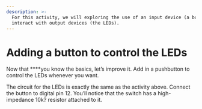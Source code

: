 ```yaml
---
description: >-
  For this activity, we will exploring the use of an input device (a button) to
  interact with output devices (the LEDs).
---
```


# Adding a button to control the LEDs

Now that ****you know the basics, let’s improve it. Add in a pushbutton to control the LEDs whenever you want.  
  
The circuit for the LEDs is exactly the same as the activity above. Connect the button to digital pin 12. You’ll notice that the switch has a high-impedance 10k? resistor attached to it.

  


